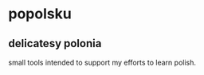 popolsku
========

delicatesy polonia
-----------

small tools intended to support my efforts to learn polish.
